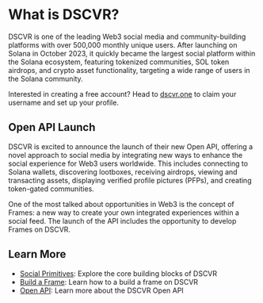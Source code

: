 # What is DSCVR?

DSCVR is one of the leading Web3 social media and community-building platforms with over 500,000 monthly unique users. After launching on Solana in October 2023, it quickly became the largest social platform within the Solana ecosystem, featuring tokenized communities, SOL token airdrops, and crypto asset functionality, targeting a wide range of users in the Solana community. 

Interested in creating a free account? Head to [dscvr.one](https://www.dscvr.one) to claim your username and set up your profile.

## Open API Launch

DSCVR is excited to announce the launch of their new Open API, offering a novel approach to social media by integrating new ways to enhance the social experience for Web3 users worldwide. This includes connecting to Solana wallets, discovering lootboxes, receiving airdrops, viewing and transacting assets, displaying verified profile pictures (PFPs), and creating token-gated communities.

One of the most talked about opportunities in Web3 is the concept of Frames: a new way to create your own integrated experiences within a social feed. The launch of the API includes the opportunity to develop Frames on DSCVR.

## Learn More

- [Social Primitives](/introduction/social-primitives): Explore the core building blocks of DSCVR
- [Build a Frame](./building/frames/build-a-frame.md): Learn how to a build a frame on DSCVR
- [Open API](./building/open-api/index.md): Learn more about the DSCVR Open API
